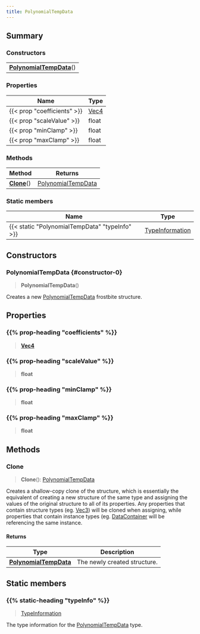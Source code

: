 ```yaml
---
title: PolynomialTempData
---
```



## Summary
### Constructors
| |
| ----------- |
| **[PolynomialTempData](#constructor-0)**() |

### Properties
| Name | Type |
| ---- | ---- |
| {{< prop "coefficients" >}} | [Vec4](/vext/ref/shared/class/vec4) |
| {{< prop "scaleValue" >}} | float |
| {{< prop "minClamp" >}} | float |
| {{< prop "maxClamp" >}} | float |

### Methods
| Method | Returns |
| ------ | ---- |
| **[Clone](#clone)**() | [PolynomialTempData](/vext/ref/fb/polynomialtempdata) |

### Static members
| Name | Type |
| ---- | ---- |
| {{< static "PolynomialTempData" "typeInfo" >}} | [TypeInformation](/vext/ref/shared/class/typeinformation) |

## Constructors
### PolynomialTempData {#constructor-0}
> **PolynomialTempData**()

Creates a new [PolynomialTempData](/vext/ref/fb/polynomialtempdata) frostbite structure.

## Properties
### {{% prop-heading "coefficients" %}}
> **[Vec4](/vext/ref/shared/class/vec4)**

### {{% prop-heading "scaleValue" %}}
> **float**

### {{% prop-heading "minClamp" %}}
> **float**

### {{% prop-heading "maxClamp" %}}
> **float**

## Methods
### Clone
> **Clone**(): [PolynomialTempData](/vext/ref/fb/polynomialtempdata)

Creates a shallow-copy clone of the structure, which is essentially the equivalent of creating a new structure of the same type and assigning the values of the original structure to all of its properties. Any properties that contain structure types (eg. [Vec3](/vext/ref/shared/class/vec3)) will be cloned when assigning, while properties that contain instance types (eg. [DataContainer](/vext/ref/shared/class/datacontainer) will be referencing the same instance.

#### Returns
| Type | Description |
| ---- | ----------- |
| **[PolynomialTempData](/vext/ref/fb/polynomialtempdata)** | The newly created structure. |

## Static members
### {{% static-heading "typeInfo" %}}
> [TypeInformation](/vext/ref/shared/class/typeinformation)

The type information for the [PolynomialTempData](/vext/ref/fb/polynomialtempdata) type.

